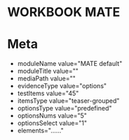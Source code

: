 # WORKBOOK MATE

# Meta

- moduleName value="MATE default" 
- moduleTitle value=""
- mediaPath value=""
- evidenceType value="options" 
- testItems value="45"
- itemsType value="teaser-grouped"
- optionsType value="predefined"
- optionsNums value="5"
- optionsSelect value="1"
- elements="......"
